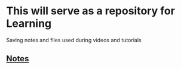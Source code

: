 # This will serve as a repository for Learning
Saving notes and files used during videos and tutorials

## [Notes](https://github.com/LuanPM284/Learn/blob/main/C%23/CsharpNotes.md)
